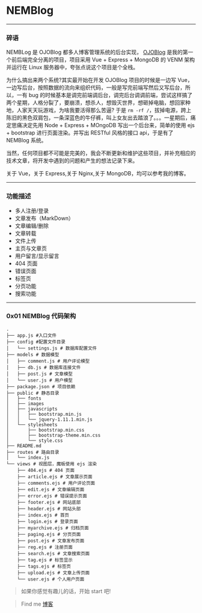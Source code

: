 # NEMBlog


---
### 碎语
NEMBLog 是 OJOBlog 都多人博客管理系统的后台实现， [OJOBlog]() 是我的第一个前后端完全分离的项目，项目采用 Vue + Express + MongoDB 的 VENM 架构并运行在 Linux 服务器中，夸张点说这个项目是个全栈。

为什么搞出来两个系统?其实最开始在开发 OJOBlog 项目的时候是一边写 Vue，一边写后台，按照数据的流向来组织代码，一般是写完前端写然后又写后台，所以，一有 bug 的时候基本是调完前端调后台，调完后台调调前端，尝试这样搞了两个星期，人格分裂了，要崩溃，想杀人，想毁灭世界，想砸掉电脑，想回家种地，人家天天玩游戏，为啥我要活得那么苦逼? 于是 `rm -rf /`，拔掉电源，跨上陈旧的黑色双肩包，一条深蓝色的牛仔裤，叫上女友出去踏浪了。。。一星期后，痛定思痛决定先用 Node + Express + MOngoDB 写出一个后台来，简单的使用 ejs + bootstrap 进行页面渲染。并写出 RESTful 风格的接口 api，于是有了 NEMBlog 系统。 

 
 当然，任何项目都不可能是完美的，我会不断更新和维护这些项目，并补充相应的技术文章，将开发中遇到的问题和产生的想法记录下来。

关于 Vue，关于 Express,关于 Nginx,关于 MongoDB，均可以参考我的博客。


---
### 功能描述

* 多人注册/登录
* 文章发布（MarkDown）
* 文章编辑/删除
* 文章转载
* 文件上传
* 主页与文章页
* 用户留言/显示留言
* 404 页面
* 错误页面
* 标签页
* 分页功能
* 搜索功能


---
### 0x01 NEMBlog 代码架构


``` 
.
├── app.js #入口文件
├── config #配置文件目录
│   └── settings.js # 数据库配置文件
├── models # 数据模型
│   ├── comment.js # 用户评论模型
│   ├── db.js # 数据库连接文件
│   ├── post.js # 文章模型
│   └── user.js # 用户模型
├── package.json # 项目依赖
├── public # 静态目录
│   ├── fonts
│   ├── images
│   ├── javascripts
│   │   ├── bootstrap.min.js
│   │   └── jquery-1.11.1.min.js
│   └── stylesheets
│       ├── bootstrap.min.css
│       ├── bootstrap-theme.min.css
│       └── style.css
├── README.md
├── routes # 路由目录
│   └── index.js 
└── views # 视图层，魔板使用 ejs 渲染
    ├── 404.ejs # 404 页面
    ├── article.ejs # 文章展示页面
    ├── comments.ejs # 用户评论页面
    ├── edit.ejs # 文章编辑页面
    ├── error.ejs # 错误提示页面
    ├── footer.ejs # 网站底部
    ├── header.ejs # 网站头部
    ├── index.ejs # 首页
    ├── login.ejs # 登录页面
    ├── myarchive.ejs # 归档页面
    ├── paging.ejs # 分页页面
    ├── post.ejs # 文章发布页面
    ├── reg.ejs # 注册页面
    ├── search.ejs # 文章搜索页面
    ├── tag.ejs # 标签显示
    ├── tags.ejs # 标签页
    ├── upload.ejs # 文章上传页面
    └── user.ejs # 个人用户页面
```

> 如果你感觉有趣儿的话，开始 start 吧!

> Find me [博客]()
